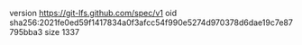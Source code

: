 version https://git-lfs.github.com/spec/v1
oid sha256:2021fe0ed59f1417834a0f3afcc54f990e5274d970378d6dae19c7e87795bba3
size 1337
